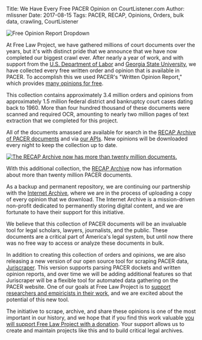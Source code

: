 Title: We Have Every Free PACER Opinion on CourtListener.com
Author: mlissner
Date: 2017-08-15
Tags: PACER, RECAP, Opinions, Orders, bulk data, crawling, CourtListener

<div class="right-image">
    <img src="{filename}/images/free-opinion-dropdown.png"
         alt="Free Opinion Report Dropdown"
         class="img-responsive border">
</div>


At Free Law Project, we have gathered millions of court documents over the years, but it's with distinct pride that we announce that we have now completed our biggest crawl ever. After nearly a year of work, and with support from the [U.S. Department of Labor][dol] and [Georgia State University][gsu], we have collected every free written order and opinion that is available in PACER. To accomplish this we used PACER's "Written Opinion Report," which provides [many opinions for free][free].
  
This collection contains approximately 3.4 million orders and opinions from approximately 1.5 million federal district and bankruptcy court cases dating back to 1960. More than four hundred thousand of these documents were scanned and required OCR, amounting to nearly two million pages of text extraction that we completed for this project.

All of the documents amassed are available for search in the [RECAP Archive of PACER documents][ra] and via [our APIs][api]. New opinions will be downloaded every night to keep the collection up to date.
 
<div class="left-image">
    <a href="https://www.courtlistener.com/?type=r&q=&order_by=score+desc">
        <img src="{filename}/images/twenty-million-docs-in-recap.png"
             alt="The RECAP Archive now has more than twenty million documents."
             class="img-responsive border">
    </a>
    <p class="caption">With this additional collection, the <a href="https://www.courtlistener.com/recap/">RECAP Archive</a> now has information about more than twenty million PACER documents.</p>
</div>
<div class="clearfix"></div>

As a backup and permanent repository, we are continuing our partnership with the [Internet Archive][ia], where we are in the process of uploading a copy of every opinion that we download. The Internet Archive is a mission-driven non-profit dedicated to permanently storing digital content, and we are fortunate to have their support for this initiative.

We believe that this collection of PACER documents will be an invaluable tool for legal scholars, lawyers, journalists, and the public. These documents are a critical part of America's legal system, but until now there was no free way to access or analyze these documents in bulk.

In addition to creating this collection of orders and opinions, we are also releasing a new version of our open source tool for scraping PACER data, [Juriscraper][js]. This version supports parsing PACER dockets and written opinion reports, and over time we will be adding additional features so that Juriscraper will be a flexible tool for automated data gathering on the PACER website. One of our goals at Free Law Project is to [support researchers and empiricists in their work][cs], and we are excited about the potential of this new tool.
 
The initiative to scrape, archive, and share these opinions is one of the most important in our history, and we hope that if you find this work valuable [you will support Free Law Project with a donation][donate]. Your support allows us to create and maintain projects like this and to build critical legal archives.


[ra]: https://www.courtlistener.com/recap/
[api]: https://www.courtlistener.com/api/
[announce]: {filename}why-downloading-all-free-pacer.md
[dol]: https://www.dol.gov/newsroom/releases/oasp/oasp20170112
[gsu]: {filename}dol-grant.md
[ia]: https://archive.org
[donate]: {filename}/pages/donate.md
[free]: {filename}/pacer-fee-history.md#opinions-made-free
[js]: {filename}/pages/juriscraper.md
[cs]: {filename}/pages/data-services.md

<!--
RECAPDocument.objects.filter(is_free_on_pacer=True).order_by().count()
3437674

Docket.objects.filter(docket_entries__recap_documents__is_free_on_pacer=True).distinct().count()
1520836

RECAPDocument.objects.filter(is_free_on_pacer=True, ocr_status=RECAPDocument.OCR_COMPLETE).order_by().count()
417479

RECAPDocument.objects.filter(is_free_on_pacer=True, ocr_status=RECAPDocument.OCR_COMPLETE).order_by().aggregate(Sum('page_count'))
{'page_count__sum': 1989332}

first = RECAPDocument.objects.filter(is_free_on_pacer=True).earliest('docket_entry__date_filed')

first.docket_entry.date_filed
datetime.date(1960, 4, 29)
-->
